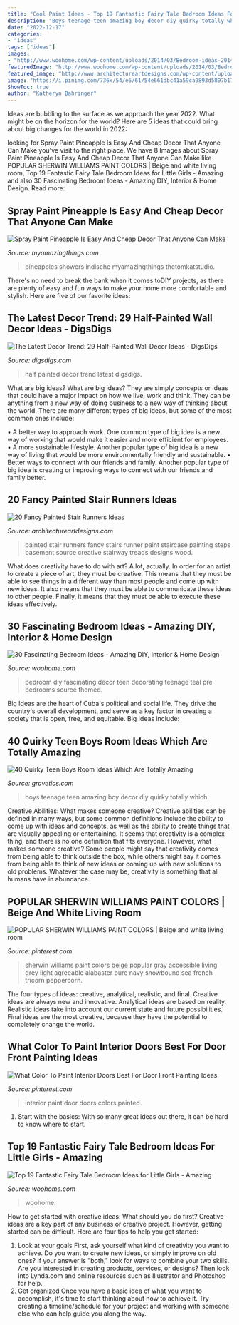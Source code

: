```yaml
---
title: "Cool Paint Ideas - Top 19 Fantastic Fairy Tale Bedroom Ideas For Little Girls"
description: "Boys teenage teen amazing boy decor diy quirky totally which"
date: "2022-12-17"
categories:
- "ideas"
tags: ["ideas"]
images:
- "http://www.woohome.com/wp-content/uploads/2014/03/Bedroom-ideas-2014-8.jpg"
featuredImage: "http://www.woohome.com/wp-content/uploads/2014/03/Bedroom-ideas-2014-8.jpg"
featured_image: "http://www.architectureartdesigns.com/wp-content/uploads/2013/09/1822-630x945.jpg"
image: "https://i.pinimg.com/736x/54/e6/61/54e661dbc41a59ca9893d5897b17f2bb.jpg"
ShowToc: true
author: "Katheryn Bahringer"
---
```



Ideas are bubbling to the surface as we approach the year 2022. What might be on the horizon for the world? Here are 5 ideas that could bring about big changes for the world in 2022:

	

		
looking for Spray Paint Pineapple Is Easy And Cheap Decor That Anyone Can Make you've visit to the right place. We have 8 Images about Spray Paint Pineapple Is Easy And Cheap Decor That Anyone Can Make like POPULAR SHERWIN WILLIAMS PAINT COLORS | Beige and white living room, Top 19 Fantastic Fairy Tale Bedroom Ideas for Little Girls - Amazing and also 30 Fascinating Bedroom Ideas - Amazing DIY, Interior &amp; Home Design. Read more:
		
    
## Spray Paint Pineapple Is Easy And Cheap Decor That Anyone Can Make

<img loading=lazy src="https://myamazingthings.com/wp-content/uploads/2017/08/spray-paint-pineapple-1.jpg" onerror="this.onerror=null;this.src='https://tse4.mm.bing.net/th?id=OIP.M1Uw7qjXOL9l7i4k_2O7eAHaLH&amp;pid=15.1';" alt="Spray Paint Pineapple Is Easy And Cheap Decor That Anyone Can Make">

_Source: myamazingthings.com_

>pineapples showers indische myamazingthings thetomkatstudio. 

	

There's no need to break the bank when it comes toDIY projects, as there are plenty of easy and fun ways to make your home more comfortable and stylish. Here are five of our favorite ideas: 

    
## The Latest Decor Trend: 29 Half-Painted Wall Decor Ideas - DigsDigs

<img loading=lazy src="https://www.digsdigs.com/photos/half-painted-wall-decor-ideas-10.jpg" onerror="this.onerror=null;this.src='https://tse4.mm.bing.net/th?id=OIP.mr83MT9RSPbpt79A9Lnl9wHaLH&amp;pid=15.1';" alt="The Latest Decor Trend: 29 Half-Painted Wall Decor Ideas - DigsDigs">

_Source: digsdigs.com_

>half painted decor trend latest digsdigs. 

	

What are big ideas?
What are big ideas? They are simply concepts or ideas that could have a major impact on how we live, work and think. They can be anything from a new way of doing business to a new way of thinking about the world.
There are many different types of big ideas, but some of the most common ones include: 

• A better way to approach work. One common type of big idea is a new way of working that would make it easier and more efficient for employees. 
• A more sustainable lifestyle. Another popular type of big idea is a new way of living that would be more environmentally friendly and sustainable. 
• Better ways to connect with our friends and family. Another popular type of big idea is creating or improving ways to connect with our friends and family better.

    
## 20 Fancy Painted Stair Runners Ideas

<img loading=lazy src="http://www.architectureartdesigns.com/wp-content/uploads/2013/09/1822-630x945.jpg" onerror="this.onerror=null;this.src='https://tse2.mm.bing.net/th?id=OIP.sFNlK2ooxy0xq5uuM2PcpAHaLH&amp;pid=15.1';" alt="20 Fancy Painted Stair Runners Ideas">

_Source: architectureartdesigns.com_

>painted stair runners fancy stairs runner paint staircase painting steps basement source creative stairway treads designs wood. 

	

What does creativity have to do with art? A lot, actually. In order for an artist to create a piece of art, they must be creative. This means that they must be able to see things in a different way than most people and come up with new ideas. It also means that they must be able to communicate these ideas to other people. Finally, it means that they must be able to execute these ideas effectively.

    
## 30 Fascinating Bedroom Ideas - Amazing DIY, Interior &amp; Home Design

<img loading=lazy src="http://www.woohome.com/wp-content/uploads/2014/03/Bedroom-ideas-2014-8.jpg" onerror="this.onerror=null;this.src='https://tse1.mm.bing.net/th?id=OIP.03Xj8-AJSvYncZQnmXwrdwHaJR&amp;pid=15.1';" alt="30 Fascinating Bedroom Ideas - Amazing DIY, Interior &amp; Home Design">

_Source: woohome.com_

>bedroom diy fascinating decor teen decorating teenage teal pre bedrooms source themed. 

	

Big Ideas are the heart of Cuba's political and social life. They drive the country's overall development, and serve as a key factor in creating a society that is open, free, and equitable. Big Ideas include:

    
## 40 Quirky Teen Boys Room Ideas Which Are Totally Amazing

<img loading=lazy src="http://www.gravetics.com/wp-content/uploads/2017/06/DIY-Teenage-Boy-Room-Decor.jpg" onerror="this.onerror=null;this.src='https://tse4.mm.bing.net/th?id=OIP.FNc_L6PGQuZVq1Vj7myhoAHaKW&amp;pid=15.1';" alt="40 Quirky Teen Boys Room Ideas Which Are Totally Amazing">

_Source: gravetics.com_

>boys teenage teen amazing boy decor diy quirky totally which. 

	

Creative Abilities: What makes someone creative?
Creative abilities can be defined in many ways, but some common definitions include the ability to come up with ideas and concepts, as well as the ability to create things that are visually appealing or entertaining. It seems that creativity is a complex thing, and there is no one definition that fits everyone. However, what makes someone creative? Some people might say that creativity comes from being able to think outside the box, while others might say it comes from being able to think of new ideas or coming up with new solutions to old problems. Whatever the case may be, creativity is something that all humans have in abundance.

    
## POPULAR SHERWIN WILLIAMS PAINT COLORS | Beige And White Living Room

<img loading=lazy src="https://i.pinimg.com/736x/54/e6/61/54e661dbc41a59ca9893d5897b17f2bb.jpg" onerror="this.onerror=null;this.src='https://tse1.mm.bing.net/th?id=OIP.nhs32OLDpK1UXDTo0_nQTAHaKD&amp;pid=15.1';" alt="POPULAR SHERWIN WILLIAMS PAINT COLORS | Beige and white living room">

_Source: pinterest.com_

>sherwin williams paint colors beige popular gray accessible living grey light agreeable alabaster pure navy snowbound sea french tricorn peppercorn. 

	

The four types of ideas: creative, analytical, realistic, and final.
Creative ideas are always new and innovative. Analytical ideas are based on reality. Realistic ideas take into account our current state and future possibilities. Final ideas are the most creative, because they have the potential to completely change the world.

    
## What Color To Paint Interior Doors Best For Door Front Painting Ideas

<img loading=lazy src="https://i.pinimg.com/736x/7e/02/28/7e0228018ff33c1ec8b5174eaaedd2ad.jpg" onerror="this.onerror=null;this.src='https://tse2.mm.bing.net/th?id=OIP.WXS8L7voKIvP9MnNg9JYJwHaJ3&amp;pid=15.1';" alt="What Color To Paint Interior Doors Best For Door Front Painting Ideas">

_Source: pinterest.com_

>interior paint door doors colors painted. 

	

1. Start with the basics: With so many great ideas out there, it can be hard to know where to start.

    
## Top 19 Fantastic Fairy Tale Bedroom Ideas For Little Girls - Amazing

<img loading=lazy src="https://www.woohome.com/wp-content/uploads/2015/03/fairy-tale-girl-bedroom-woohome-13.jpg" onerror="this.onerror=null;this.src='https://tse4.mm.bing.net/th?id=OIP.0YyhcW743F439Dd6CdRKhQHaJ4&amp;pid=15.1';" alt="Top 19 Fantastic Fairy Tale Bedroom Ideas for Little Girls - Amazing">

_Source: woohome.com_

>woohome. 

	

How to get started with creative ideas: What should you do first?
Creative ideas are a key part of any business or creative project. However, getting started can be difficult. Here are four tips to help you get started:
1. Look at your goals 
First, ask yourself what kind of creativity you want to achieve. Do you want to create new ideas, or simply improve on old ones? If your answer is "both," look for ways to combine your two skills. Are you interested in creating products, services, or designs? Then look into Lynda.com and online resources such as Illustrator and Photoshop for help.
2. Get organized 
Once you have a basic idea of what you want to accomplish, it's time to start thinking about how to achieve it. Try creating a timeline/schedule for your project and working with someone else who can help guide you along the way.

